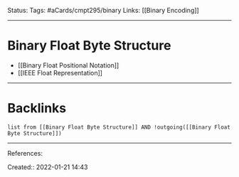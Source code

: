 Status: 
Tags: #aCards/cmpt295/binary
Links: [[Binary Encoding]]
___
# Binary Float Byte Structure
- [[Binary Float Positional Notation]]
- [[IEEE Float Representation]]
___
# Backlinks
```dataview
list from [[Binary Float Byte Structure]] AND !outgoing([[Binary Float Byte Structure]])
```
___
References:

Created:: 2022-01-21 14:43
